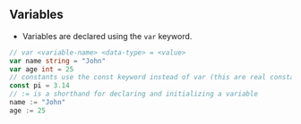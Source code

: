 ## Variables

- Variables are declared using the `var` keyword.

```go
// var <variable-name> <data-type> = <value>
var name string = "John"
var age int = 25
// constants use the const keyword instead of var (this are real constants)
const pi = 3.14
// := is a shorthand for declaring and initializing a variable
name := "John"
age := 25
```
